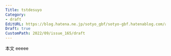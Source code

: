 ```yaml
---
Title: tstdesuyo
Category:
- draft
EditURL: https://blog.hatena.ne.jp/sotyo_gbf/sotyo-gbf.hatenablog.com/atom/entry/4207112889923139843
Draft: true
CustomPath: 2022/09/issue_165/draft
---
```


本文
eeeee
